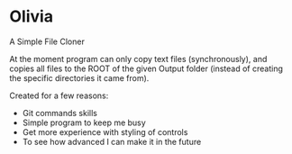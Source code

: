 Olivia
==================

A Simple File Cloner

At the moment program can only copy text files (synchronously), and copies all files to the ROOT of the given Output folder (instead of creating the specific directories it came from).

Created for a few reasons: 

- Git commands skills
- Simple program to keep me busy
- Get more experience with styling of controls
- To see how advanced I can make it in the future

